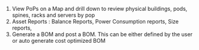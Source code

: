 

1. View PoPs on a Map and drill down to review physical buildings, pods, spines, racks and servers by pop
2. Asset Reports : Balance Reports, Power Consumption reports, Size reports,
3. Generate a BOM and post a BOM. This can be either defined by the user or auto generate cost optimized BOM
